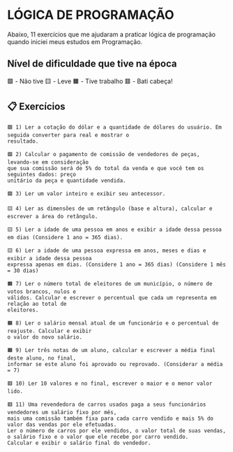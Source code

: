 # LÓGICA DE PROGRAMAÇÃO

Abaixo, 11 exercícios que me ajudaram a praticar lógica de programação quando iniciei meus estudos em Programação.

##  Nível de dificuldade que tive na época

🟩 - Não tive
🟨 - Leve 
🟧 - Tive trabalho
🟥 - Bati cabeça!



## 📋 Exercícios

```
🟩 1) Ler a cotação do dólar e a quantidade de dólares do usuário. Em seguida converter para real e mostrar o
resultado.
```

```
🟩 2) Calcular o pagamento de comissão de vendedores de peças, levando-se em consideração
que sua comissão será de 5% do total da venda e que você tem os seguintes dados: preço
unitário da peça e quantidade vendida.
```

```
🟩 3) Ler um valor inteiro e exibir seu antecessor.
```

```
🟨 4) Ler as dimensões de um retângulo (base e altura), calcular e escrever a área do retângulo.
```

```
🟨 5) Ler a idade de uma pessoa em anos e exibir a idade dessa pessoa em dias (Considere 1 ano = 365 dias).
```

```
🟨 6) Ler a idade de uma pessoa expressa em anos, meses e dias e exibir a idade dessa pessoa
expressa apenas em dias. (Considere 1 ano = 365 dias) (Considere 1 mês = 30 dias)
```

```
🟧 7) Ler o número total de eleitores de um município, o número de votos brancos, nulos e
válidos. Calcular e escrever o percentual que cada um representa em relação ao total de
eleitores.
```

```
🟧 8) Ler o salário mensal atual de um funcionário e o percentual de reajuste. Calcular e exibir
o valor do novo salário.
```

```
🟧 9) Ler três notas de um aluno, calcular e escrever a média final deste aluno, no final, 
informar se este aluno foi aprovado ou reprovado. (Considerar a média = 7)
```

```
🟥 10) Ler 10 valores e no final, escrever o maior e o menor valor lido.
```

```
🟥 11) Uma revendedora de carros usados paga a seus funcionários vendedores um salário fixo por mês, 
mais uma comissão também fixa para cada carro vendido e mais 5% do valor das vendas por ele efetuadas. 
Ler o número de carros por ele vendidos, o valor total de suas vendas, o salário fixo e o valor que ele recebe por carro vendido. 
Calcular e exibir o salário final do vendedor. 
```
